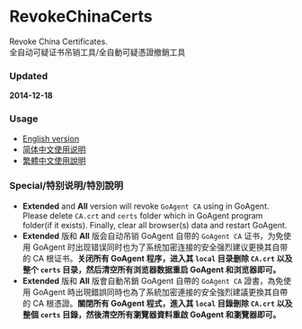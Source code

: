 ﻿RevokeChinaCerts
==============
Revoke China Certificates.<br />
全自动可疑证书吊销工具/全自動可疑憑證撤銷工具<br />

### Updated
**2014-12-18**

### Usage
* [English version](https://github.com/chengr28/RevokeChinaCerts/wiki/ReadMe)
* [简体中文使用说明](https://github.com/chengr28/RevokeChinaCerts/wiki/ReadMe(Chinese_Simplified))
* [繁體中文使用說明](https://github.com/chengr28/RevokeChinaCerts/wiki/ReadMe(Chinese_Traditional))

### Special/特别说明/特別說明
* **Extended** and **All** version will revoke `GoAgent CA` using in GoAgent. Please delete `CA.crt` and `certs` folder which in GoAgent program folder(if it exists). Finally, clear all browser(s) data and restart GoAgent.
* **Extended** 版和 **All** 版会自动吊销 GoAgent 自带的 `GoAgent CA` 证书，为免使用 GoAgent 时出现错误同时也为了系统加密连接的安全强烈建议更换其自带的 CA 根证书。**关闭所有 GoAgent 程序，进入其 `local` 目录删除 `CA.crt` 以及整个 `certs` 目录，然后清空所有浏览器数据重启 GoAgent 和浏览器即可。**
* **Extended** 版和 **All** 版會自動吊銷 GoAgent 自帶的 `GoAgent CA` 證書，為免使用 GoAgent 時出現錯誤同時也為了系統加密連接的安全強烈建議更換其自帶的 CA 根憑證。**關閉所有 GoAgent 程式，進入其 `local` 目錄刪除 `CA.crt` 以及整個 `certs` 目錄，然後清空所有瀏覽器資料重啟 GoAgent 和瀏覽器即可。**
